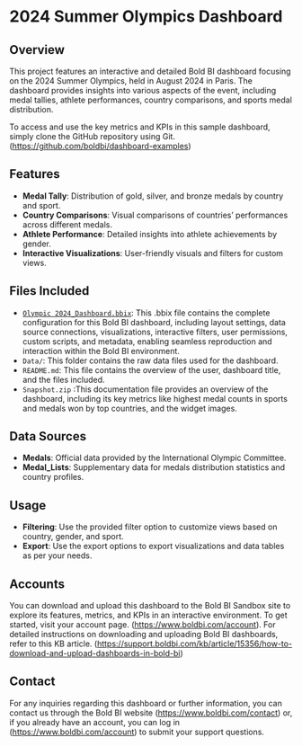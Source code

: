 # 2024 Summer Olympics Dashboard

## Overview
This project features an interactive and detailed Bold BI dashboard focusing on the 2024 Summer   Olympics, held in August 2024 in Paris. The dashboard provides insights into various aspects of the event, including medal tallies, athlete performances, country comparisons, and sports medal distribution.

To access and use the key metrics and KPIs in this sample dashboard, simply clone the GitHub repository using Git. (https://github.com/boldbi/dashboard-examples)

## Features
- **Medal Tally**: Distribution of gold, silver, and bronze medals by country and sport.
- **Country Comparisons**: Visual comparisons of countries’ performances across different medals.
- **Athlete Performance**: Detailed insights into athlete achievements by gender.
- **Interactive Visualizations**: User-friendly visuals and filters for custom views.

## Files Included
- [`Olympic 2024_Dashboard.bbix`](https://github.com/boldbi/dashboard-examples/blob/master/Sports/2024%20Summer%20Olympics%20Dashboard/2024%20Summer%20Olympics%20Dashboard.bbix): This .bbix file contains the complete configuration for this Bold BI dashboard, including layout settings, data source connections, visualizations, interactive filters, user permissions, custom scripts, and metadata, enabling seamless reproduction and interaction within the Bold BI environment.
- `Data/`: This folder contains the raw data files used for the dashboard.
- `README.md`: This file contains the overview of the user, dashboard title, and the files included.
- `Snapshot.zip` :This documentation file provides an overview of the dashboard, including its key metrics like highest medal counts in sports and medals won by top countries, and the widget images.

## Data Sources
- **Medals**: Official data provided by the International Olympic Committee.
- **Medal_Lists**: Supplementary data for medals distribution statistics and country profiles.

## Usage
- **Filtering**: Use the provided filter option to customize views based on country, gender, and sport.
- **Export**: Use the export options to export visualizations and data tables as per your needs.

## Accounts
You can download and upload this dashboard to the Bold BI Sandbox site to explore its features, metrics, and KPIs in an interactive environment. To get started, visit your account page. (https://www.boldbi.com/account). For detailed instructions on downloading and uploading Bold BI dashboards, refer to this KB article. (https://support.boldbi.com/kb/article/15356/how-to-download-and-upload-dashboards-in-bold-bi) 

## Contact
For any inquiries regarding this dashboard or further information, you can contact us through the Bold BI website (https://www.boldbi.com/contact) or, if you already have an account, you can log in (https://www.boldbi.com/account) to submit your support questions.  


